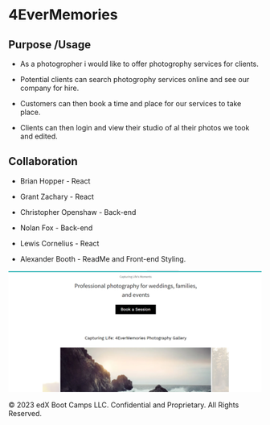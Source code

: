 # 4EverMemories

## Purpose /Usage

* As a photogropher i would like to offer photogrophy services for clients.

* Potential clients can search photogrophy services online and see our company for hire.

* Customers can then book a time and place for our services to take place.

* Clients can then login and view their studio of al their photos we took and edited.

## Collaboration

* Brian Hopper - React

* Grant Zachary - React

* Christopher Openshaw - Back-end

* Nolan Fox - Back-end

* Lewis Cornelius - React

* Alexander Booth - ReadMe and Front-end Styling.

![Alt text](./appgenerated.png)

© 2023 edX Boot Camps LLC. Confidential and Proprietary. All Rights Reserved.
